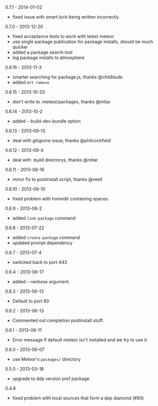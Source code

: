 0.7.1 - 2014-01-02
  - fixed issue with smart.lock being written incorrectly

0.7.0 - 2013-12-20
  - fixed acceptance tests to work with latest meteor
  - use single package publication for package installs, should be much quicker
  - added a package search tool
  - log package installs to atmosphere

0.6.16 - 2013-11-3
  - smarter searching for package.js, thanks @childdude
  - added `mrt remove`

0.6.15 - 2013-10-20
  - don't write to .meteor/packages, thanks @mitar

0.6.14 - 2013-10-2
  - added --build-dev-bundle option

0.6.13 - 2013-09-13
  - deal with gitignore issue, thanks @philcockfield

0.6.12 - 2013-09-4
  - deal with .build directorys, thanks @mitar

0.6.11 - 2013-08-16
  - minor fix to postinstall script, thanks @veell

0.6.10 - 2013-08-10
  - fixed problem with homedir containing spaces.

0.6.9 - 2013-08-2
  - added `link-package` command

0.6.8 - 2013-07-22
  - added `create-package` command
  - updated prompt dependency

0.6.7 - 2013-07-4
  - switched back to port 443

0.6.4 - 2013-06-17
  - added --verbose argument.

0.6.3 - 2013-06-13
  - Default to port 80

0.6.2 - 2013-06-13
  - Commented out completion postinstall stuff.

0.6.1 - 2013-06-11
  - Error message if default meteor isn't installed and we try to use it.

0.6.0 - 2013-06-07
  - use Meteor's `packages/` directory

0.5.0 - 2013-03-18
  - upgrade to ddp version pre1 package.

0.4.8
  - fixed problem with local sources that form a dep diamond (#93)
